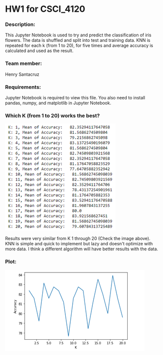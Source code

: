 # HW1 for CSCI_4120

### Description:
This Jupyter Notebook is used to try and predict the classification of iris flowers. The data is shuffled and split into test and training data. 
KNN is repeated for each k (from 1 to 20), for five times and average accuracy is calculated and used as the result.

### Team member: 
Henry Santacruz

### Requirements:
Jupyter Notebook is required to view this file. 
You also need to install pandas, numpy, and matplotlib in Jupyter Notebook.

### Which K (from 1 to 20) works the best? 
![Image of Results](https://github.com/santace85/CSCI_4120/blob/main/HW1/HW1_results.PNG)

Results were very similar from K 1 through 20 (Check the image above).
KNN is simple and quick to implement but lazy and doesn't optimize with more data.
I think a different algorithm will have better results with the data.
  
### Plot:
![Image of Plot](https://github.com/santace85/CSCI_4120/blob/main/HW1/HW1_plot.PNG)
  
